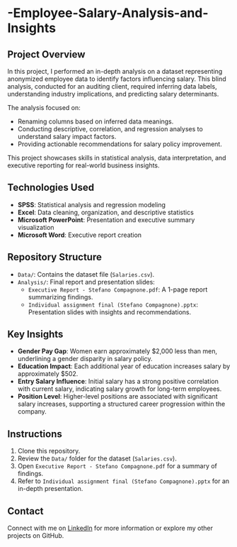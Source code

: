# -Employee-Salary-Analysis-and-Insights

## Project Overview
In this project, I performed an in-depth analysis on a dataset representing anonymized employee data to identify factors influencing salary. This blind analysis, conducted for an auditing client, required inferring data labels, understanding industry implications, and predicting salary determinants.

The analysis focused on:
- Renaming columns based on inferred data meanings.
- Conducting descriptive, correlation, and regression analyses to understand salary impact factors.
- Providing actionable recommendations for salary policy improvement.

This project showcases skills in statistical analysis, data interpretation, and executive reporting for real-world business insights.


## Technologies Used
- **SPSS**: Statistical analysis and regression modeling
- **Excel**: Data cleaning, organization, and descriptive statistics
- **Microsoft PowerPoint**: Presentation and executive summary visualization
- **Microsoft Word**: Executive report creation

## Repository Structure
- `Data/`: Contains the dataset file (`Salaries.csv`).
- `Analysis/`: Final report and presentation slides:
    - `Executive Report - Stefano Compagnone.pdf`: A 1-page report summarizing findings.
    - `Individual assignment final (Stefano Compagnone).pptx`: Presentation slides with insights and recommendations.

## Key Insights
- **Gender Pay Gap**: Women earn approximately $2,000 less than men, underlining a gender disparity in salary policy.
- **Education Impact**: Each additional year of education increases salary by approximately $502.
- **Entry Salary Influence**: Initial salary has a strong positive correlation with current salary, indicating salary growth for long-term employees.
- **Position Level**: Higher-level positions are associated with significant salary increases, supporting a structured career progression within the company.

## Instructions
1. Clone this repository.
2. Review the `Data/` folder for the dataset (`Salaries.csv`).
3. Open `Executive Report - Stefano Compagnone.pdf` for a summary of findings.
4. Refer to `Individual assignment final (Stefano Compagnone).pptx` for an in-depth presentation.


## Contact
Connect with me on [LinkedIn](https://www.linkedin.com/in/stefano-compagnone98/) for more information or explore my other projects on GitHub.
